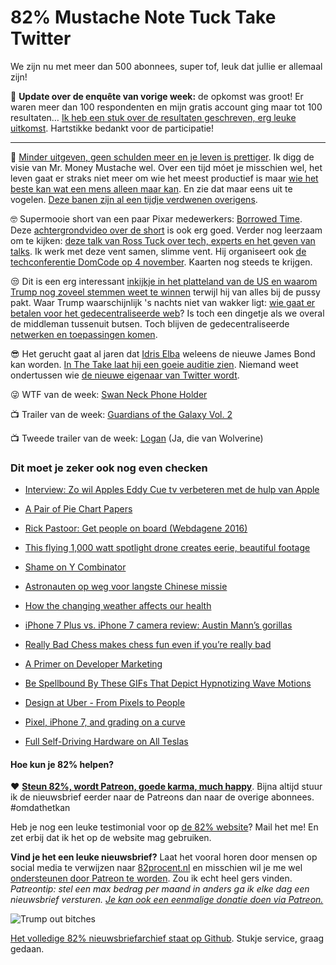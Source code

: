 # 82% Mustache Note Tuck Take Twitter

We zijn nu met meer dan 500 abonnees, super tof, leuk dat jullie er allemaal zijn!

📯 **Update over de enquête van vorige week:** de opkomst was groot! Er waren meer dan 100 respondenten en mijn gratis account ging maar tot 100 resultaten… [Ik heb een stuk over de resultaten geschreven, erg leuke uitkomst](https://github.com/reinier/82procent-nieuwsbrieven/blob/master/enquetes/enquete-1.md). Hartstikke bedankt voor de participatie! 

- - - -

🤖 [Minder uitgeven, geen schulden meer en je leven is prettiger](http://www.mrmoneymustache.com/2016/10/10/how-to-be-happy-rich-and-save-the-world/). Ik digg de visie van Mr. Money Mustache wel. Over een tijd móet je misschien wel, het leven gaat er straks niet meer om wie het meest productief is maar [wie het beste kan wat een mens alleen maar kan](https://medium.com/startup-grind/productivity-isnt-about-getting-things-done-anymore-4cb44d59a630#.wtgs7za1z). En zie dat maar eens uit te vogelen. [Deze banen zijn al een tijdje verdwenen overigens](https://imgur.com/gallery/u6Mbi).

🤓 Supermooie short van een paar Pixar medewerkers: [Borrowed Time](https://vimeo.com/187257744). Deze [achtergrondvideo over de short](http://www.theverge.com/2016/10/17/13306394/pixar-borrowed-time-animated-short-interview) is ook erg goed. Verder nog leerzaam om te kijken: [deze talk van Ross Tuck over tech, experts en het geven van talks](https://www.youtube.com/watch?v=nTi8jw86-_s). Ik werk met deze vent samen, slimme vent. Hij organiseert ook [de techconferentie DomCode op 4 november](http://conference.domcode.org). Kaarten nog steeds te krijgen.

😒 Dit is een erg interessant [inkijkje in het platteland van de US en waarom Trump nog zoveel stemmen weet te winnen](http://www.cracked.com/blog/6-reasons-trumps-rise-that-no-one-talks-about/) terwijl hij van alles bij de pussy pakt. Waar Trump waarschijnlijk 's nachts niet van wakker ligt: [wie gaat er betalen voor het gedecentraliseerde web](https://tierion.com/blog/who-pays-for-the-decentralized-web/)? Is toch een dingetje als we overal de middleman tussenuit butsen. Toch blijven de gedecentraliseerde [netwerken en toepassingen komen](https://news.ycombinator.com/item?id=12714967).

😎 Het gerucht gaat al jaren dat [Idris Elba](http://www.imdb.com/name/nm0252961/) weleens de nieuwe James Bond kan worden. [In The Take laat hij een goeie auditie zien](http://trailers.apple.com/trailers/independent/the-take/). Niemand weet ondertussen wie [de nieuwe eigenaar van Twitter wordt](http://www.theverge.com/2016/10/14/13287818/no-one-wants-to-buy-twitter).

😜 WTF van de week: [Swan Neck Phone Holder](https://www.youtube.com/watch?v=5seBUgPpUZc)

📺 Trailer van de week: [Guardians of the Galaxy Vol. 2](http://trailers.apple.com/trailers/marvel/guardians-of-the-galaxy-vol-2/)

📺 Tweede trailer van de week: [Logan](https://www.youtube.com/watch?v=G1aSAQ1CibQ) (Ja, die van Wolverine)

### Dit moet je zeker ook nog even checken

- [Interview: Zo wil Apples Eddy Cue tv verbeteren met de hulp van Apple](https://www.iphoned.nl/nieuws/eddy-cue-tv/)

- [A Pair of Pie Chart Papers](https://eagereyes.org/papers/a-pair-of-pie-chart-papers)

- [Rick Pastoor: Get people on board (Webdagene 2016)](https://vimeo.com/188134881)

- [This flying 1,000 watt spotlight drone creates eerie, beautiful footage](http://www.theverge.com/2016/10/17/13303444/1000-watt-led-drone)

- [Shame on Y Combinator](https://marco.org/2016/10/17/shame-on-y-combinator)

- [Astronauten op weg voor langste Chinese missie](http://nos.nl/artikel/2138173-astronauten-op-weg-voor-langste-chinese-missie.html)

- [How the changing weather affects our health](http://www.theverge.com/2016/10/16/13283458/season-change-fall-weather-sick-snow-cold-joints)

- [iPhone 7 Plus vs. iPhone 7 camera review: Austin Mann’s gorillas](http://bgr.com/2016/09/15/iphone-7-plus-vs-iphone-7-camera-review/)

- [Really Bad Chess makes chess fun even if you’re really bad](http://www.theverge.com/2016/10/13/13262994/really-bad-chess-zach-gage-iphone-ipad)

- [A Primer on Developer Marketing](https://tomwentworth.com/a-primer-on-developer-marketing-47d792d67586#.s713mckq3)

- [Be Spellbound By These GIFs That Depict Hypnotizing Wave Motions](http://designtaxi.com/news/388386/Be-Spellbound-By-These-GIFs-That-Depict-Hypnotizing-Wave-Motions/)

- [Design at Uber - From Pixels to People](https://medium.com/uber-design/from-pixels-to-people-2a90dafac25d#.hyxox5673)

- [Pixel, iPhone 7, and grading on a curve](http://www.imore.com/pixel-iphone-7-and-grading-curve)

- [Full Self-Driving Hardware on All Teslas](https://www.tesla.com/videos/full-self-driving-hardware-all-tesla-cars)

#### Hoe kun je 82% helpen?
❤️ [**Steun 82%, wordt Patreon, goede karma, much happy**](https://www.patreon.com/reinier). Bijna altijd stuur ik de nieuwsbrief eerder naar de Patreons dan naar de overige abonnees. #omdathetkan

Heb je nog een leuke testimonial voor op [de 82% website](http://82procent.nl)? Mail het me! En zet erbij dat ik het op de website mag gebruiken.

**Vind je het een leuke nieuwsbrief?** Laat het vooral horen door mensen op social media te verwijzen naar [82procent.nl](http://82procent.nl) en misschien wil je me wel [ondersteunen door Patreon te worden](https://www.patreon.com/reinier). Zou ik echt heel gers vinden. _Patreontip: stel een max bedrag per maand in anders ga ik elke dag een nieuwsbrief versturen. [Je kan ook een eenmalige donatie doen via Patreon.](https://github.com/reinier/82procent-nieuwsbrieven/blob/master/enquetes/enquete-1.md)_

![Trump out bitches](https://media.giphy.com/media/xT4uQ8nbHSmRd7fb56/giphy.gif)

[Het volledige 82% nieuwsbriefarchief staat op Github](http://github.com/reinier/82procent-nieuwsbrieven). Stukje service, graag gedaan.